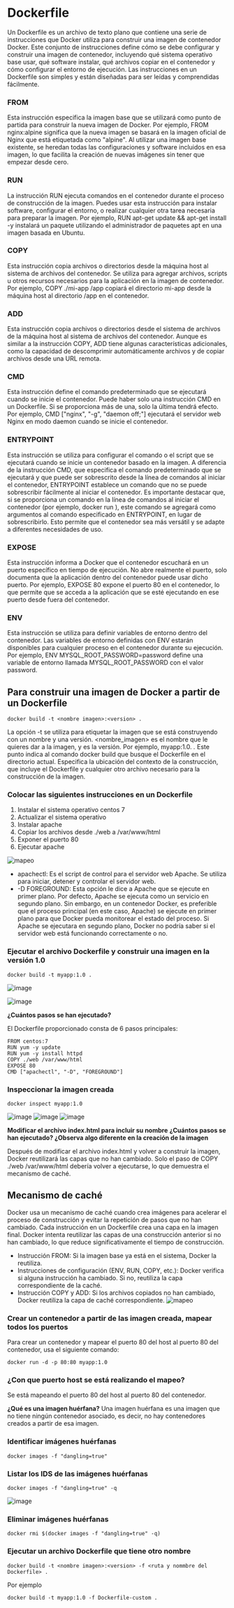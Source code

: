# Dockerfile
Un Dockerfile es un archivo de texto plano que contiene una serie de instrucciones que Docker utiliza para construir una imagen de contenedor Docker. Este conjunto de instrucciones define cómo se debe configurar y construir una imagen de contenedor, incluyendo qué sistema operativo base usar, qué software instalar, qué archivos copiar en el contenedor y cómo configurar el entorno de ejecución.
Las instrucciones en un Dockerfile son simples y están diseñadas para ser leídas y comprendidas fácilmente. 

### FROM 
Esta instrucción especifica la imagen base que se utilizará como punto de partida para construir la nueva imagen de Docker. Por ejemplo, FROM nginx:alpine significa que la nueva imagen se basará en la imagen oficial de Nginx que está etiquetada como "alpine". Al utilizar una imagen base existente, se heredan todas las configuraciones y software incluidos en esa imagen, lo que facilita la creación de nuevas imágenes sin tener que empezar desde cero.

### RUN
La instrucción RUN ejecuta comandos en el contenedor durante el proceso de construcción de la imagen. Puedes usar esta instrucción para instalar software, configurar el entorno, o realizar cualquier otra tarea necesaria para preparar la imagen. Por ejemplo, RUN apt-get update && apt-get install -y <paquete> instalará un paquete utilizando el administrador de paquetes apt en una imagen basada en Ubuntu.

### COPY
Esta instrucción copia archivos o directorios desde la máquina host al sistema de archivos del contenedor. Se utiliza para agregar archivos, scripts u otros recursos necesarios para la aplicación en la imagen de contenedor. Por ejemplo, COPY ./mi-app /app copiará el directorio mi-app desde la máquina host al directorio /app en el contenedor.

### ADD
Esta instrucción copia archivos o directorios desde el sistema de archivos de la máquina host al sistema de archivos del contenedor. Aunque es similar a la instrucción COPY, ADD tiene algunas características adicionales, como la capacidad de descomprimir automáticamente archivos y de copiar archivos desde una URL remota.

### CMD 
Esta instrucción define el comando predeterminado que se ejecutará cuando se inicie el contenedor. Puede haber solo una instrucción CMD en un Dockerfile. Si se proporciona más de una, solo la última tendrá efecto. Por ejemplo, CMD ["nginx", "-g", "daemon off;"] ejecutará el servidor web Nginx en modo daemon cuando se inicie el contenedor.

### ENTRYPOINT
Esta instrucción se utiliza para configurar el comando o el script que se ejecutará cuando se inicie un contenedor basado en la imagen. A diferencia de la instrucción CMD, que especifica el comando predeterminado que se ejecutará y que puede ser sobrescrito desde la línea de comandos al iniciar el contenedor, ENTRYPOINT establece un comando que no se puede sobrescribir fácilmente al iniciar el contenedor.
Es importante destacar que, si se proporciona un comando en la línea de comandos al iniciar el contenedor (por ejemplo, docker run <imagen> <comando>), este comando se agregará como argumentos al comando especificado en ENTRYPOINT, en lugar de sobrescribirlo. Esto permite que el contenedor sea más versátil y se adapte a diferentes necesidades de uso.

### EXPOSE
Esta instrucción informa a Docker que el contenedor escuchará en un puerto específico en tiempo de ejecución. No abre realmente el puerto, solo documenta que la aplicación dentro del contenedor puede usar dicho puerto. Por ejemplo, EXPOSE 80 expone el puerto 80 en el contenedor, lo que permite que se acceda a la aplicación que se esté ejecutando en ese puerto desde fuera del contenedor.

### ENV
Esta instrucción se utiliza para definir variables de entorno dentro del contenedor. Las variables de entorno definidas con ENV estarán disponibles para cualquier proceso en el contenedor durante su ejecución. Por ejemplo, ENV MYSQL_ROOT_PASSWORD=password define una variable de entorno llamada MYSQL_ROOT_PASSWORD con el valor password.

##  Para construir una imagen de Docker a partir de un Dockerfile
```
docker build -t <nombre imagen>:<version> .
```
La opción -t se utiliza para etiquetar la imagen que se está construyendo con un nombre y una versión. <nombre_imagen> es el nombre que le quieres dar a la imagen, y <version> es la versión. Por ejemplo, myapp:1.0.
*.* Este punto indica al comando docker build que busque el Dockerfile en el directorio actual. Especifica la ubicación del contexto de la construcción, que incluye el Dockerfile y cualquier otro archivo necesario para la construcción de la imagen.


### Colocar las siguientes instrucciones en un Dockerfile
1. Instalar el sistema operativo centos 7
2. Actualizar el sistema operativo
3. Instalar apache
4. Copiar los archivos desde ./web a /var/www/html
5. Exponer el puerto 80
6. Ejecutar apache

![mapeo](imagenes/dockerfile.PNG)

- apachectl: Es el script de control para el servidor web Apache. Se utiliza para iniciar, detener y controlar el servidor web.
- -D FOREGROUND: Esta opción le dice a Apache que se ejecute en primer plano. Por defecto, Apache se ejecuta como un servicio en segundo plano. Sin embargo, en un contenedor Docker, es preferible que el proceso principal (en este caso, Apache) se ejecute en primer plano para que Docker pueda monitorear el estado del proceso. Si Apache se ejecutara en segundo plano, Docker no podría saber si el servidor web está funcionando correctamente o no.

 
### Ejecutar el archivo Dockerfile y construir una imagen en la versión 1.0
```
docker build -t myapp:1.0 .
```
![image](https://github.com/MaxCar31/2024A-ISWD633-Practica4/assets/141116497/a1516ba9-cd9a-4dc7-bc68-dad4640bbec0)

![image](https://github.com/MaxCar31/2024A-ISWD633-Practica4/assets/141116497/3a9cad9c-4c6e-47aa-816b-d137a720bafc)

**¿Cuántos pasos se han ejecutado?**

El Dockerfile proporcionado consta de 6 pasos principales:
```
FROM centos:7
RUN yum -y update
RUN yum -y install httpd
COPY ./web /var/www/html
EXPOSE 80
CMD ["apachectl", "-D", "FOREGROUND"]
```

### Inspeccionar la imagen creada
```
docker inspect myapp:1.0
```
![image](https://github.com/MaxCar31/2024A-ISWD633-Practica4/assets/141116497/78969d92-f032-4a62-9a89-74937c380ec7)
![image](https://github.com/MaxCar31/2024A-ISWD633-Practica4/assets/141116497/0bb2857c-a16d-4bbc-ae19-19c10647ba8b)
![image](https://github.com/MaxCar31/2024A-ISWD633-Practica4/assets/141116497/c50f9146-d3a9-4d4d-9e49-a67b5f427432)

**Modificar el archivo index.html para incluir su nombre**
**¿Cuántos pasos se han ejecutado? ¿Observa algo diferente en la creación de la imagen**

Después de modificar el archivo index.html y volver a construir la imagen, Docker reutilizará las capas que no han cambiado. Solo el paso de COPY ./web /var/www/html debería volver a ejecutarse, lo que demuestra el mecanismo de caché.

## Mecanismo de caché
Docker usa un mecanismo de caché cuando crea imágenes para acelerar el proceso de construcción y evitar la repetición de pasos que no han cambiado. Cada instrucción en un Dockerfile crea una capa en la imagen final. Docker intenta reutilizar las capas de una construcción anterior si no han cambiado, lo que reduce significativamente el tiempo de construcción.

- Instrucción FROM: Si la imagen base ya está en el sistema, Docker la reutiliza.
- Instrucciones de configuración (ENV, RUN, COPY, etc.): Docker verifica si alguna instrucción ha cambiado. Si no, reutiliza la capa correspondiente de la caché.
- Instrucción COPY y ADD: Si los archivos copiados no han cambiado, Docker reutiliza la capa de caché correspondiente.
![mapeo](imagenes/dockerfile-cache.PNG)

### Crear un contenedor a partir de las imagen creada, mapear todos los puertos
Para crear un contenedor y mapear el puerto 80 del host al puerto 80 del contenedor, usa el siguiente comando:
```
docker run -d -p 80:80 myapp:1.0
```

### ¿Con que puerto host se está realizando el mapeo?
Se está mapeando el puerto 80 del host al puerto 80 del contenedor.

**¿Qué es una imagen huérfana?**
Una imagen huérfana es una imagen que no tiene ningún contenedor asociado, es decir, no hay contenedores creados a partir de esa imagen.

### Identificar imágenes huérfanas
```
docker images -f "dangling=true"
```

### Listar los IDS de las imágenes huérfanas
```
docker images -f "dangling=true" -q
```

![image](https://github.com/MaxCar31/2024A-ISWD633-Practica4/assets/141116497/d7c5f12e-69a6-47ad-a114-7d6607a6ade9)

### Eliminar imágenes huérfanas
```
docker rmi $(docker images -f "dangling=true" -q)
```

### Ejecutar un archivo Dockerfile que tiene otro nombre

```
docker build -t <nombre imagen>:<version> -f <ruta y nommbre del Dockerfile> .
```

Por ejemplo 

```
docker build -t myapp:1.0 -f Dockerfile-custom .
```
